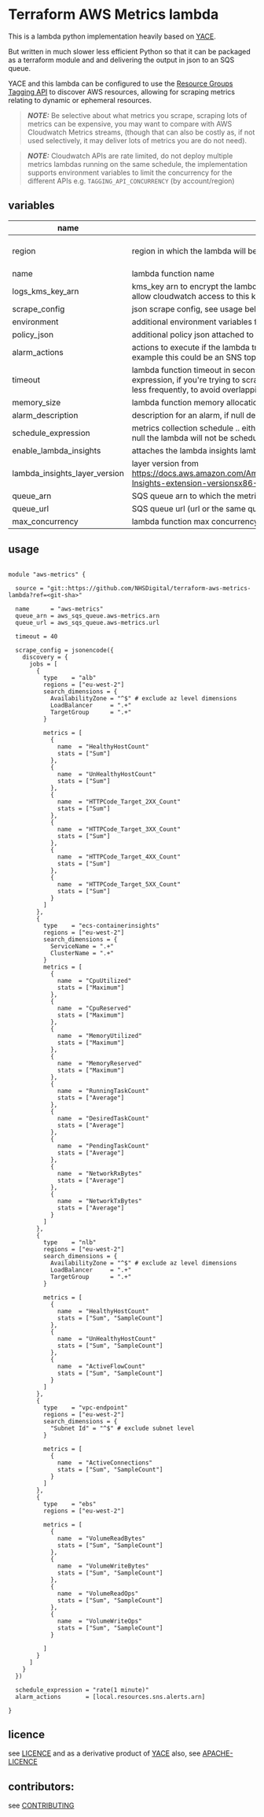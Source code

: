 # Terraform AWS Metrics lambda

This is a lambda python implementation heavily based on [YACE](https://github.com/prometheus-community/yet-another-cloudwatch-exporter).

But written in much slower less efficient Python so that it can be packaged as a terraform module and and delivering the output in json to an SQS queue.

YACE and this lambda can be configured to use the [Resource Groups Tagging API](https://docs.aws.amazon.com/resourcegroupstagging/latest/APIReference/overview.html) to discover AWS resources, allowing for scraping metrics relating to dynamic or ephemeral resources.

> **_NOTE:_**
> Be selective about what metrics you scrape, scraping lots of metrics can be expensive, you may want to compare with AWS Cloudwatch Metrics streams, (though that can also be costly as, if not used selectively, it may deliver lots of metrics you are do not need).

> **_NOTE:_**
> Cloudwatch APIs are rate limited, do not deploy multiple metrics lambdas running on the same schedule, the implementation supports environment variables to limit the concurrency for the different APIs e.g. `TAGGING_API_CONCURRENCY` (by account/region)

## variables


| name                          | description                                                                                                                                                                                                    | default   |
|-------------------------------|----------------------------------------------------------------------------------------------------------------------------------------------------------------------------------------------------------------|-----------|
| region                        | region in which the lambda will be deployed, used to select lambda layers                                                                                                                                      | eu-west-2 |
| name                          | lambda function name                                                                                                                                                                                           |           |
| logs_kms_key_arn              | kms_key arn to encrypt the lambda cloudwatch log group, (nb. you'll need to allow cloudwatch access to this kms key)                                                                                           | null      |
| scrape_config                 | json scrape config, see usage below for an example                                                                                                                                                             |           |
| environment                   | additional environment variables for the lambda                                                                                                                                                                | {}        |
| policy_json                   | additional policy json attached to the lambda                                                                                                                                                                  | null      |
| alarm_actions                 | actions to execute if the lambda triggers an ALARM state (e.g. on error), for example this could be an SNS topi arn to publish to                                                                              | []        |
| timeout                       | lambda function timeout in secons, consider this in relation to your schedule expression, if you're trying to scrape a lot of metrics, you may need to scrape less frequently, to avoid overlapping executions | 20        |
| memory_size                   | lambda function memory allocation  in MiB                                                                                                                                                                      | 128       |
| alarm_description             | description for an alarm, if null defaults to `"${var.name} invocation error"`                                                                                                                                 | null      |
| schedule_expression           | metrics collection schedule .. either cron(...) or rate(..) e.g. rate(1 minute), if null the lambda will not be scheduled                                                                                      | null      |
| enable_lambda_insights        | attaches the lambda insights lambda layer                                                                                                                                                                      | false     |
| lambda_insights_layer_version | layer version from https://docs.aws.amazon.com/AmazonCloudWatch/latest/monitoring/Lambda-Insights-extension-versionsx86-64.html                                                                                | 56        |
| queue_arn                     | SQS queue arn to which the metrics will be delivered                                                                                                                                                           |           |
| queue_url                     | SQS queue url (url or the same queue as the `queue_arn` )                                                                                                                                                      |           |
| max_concurrency               | lambda function max concurrency                                                                                                                                                                                | 1         |

## usage

```hcl

module "aws-metrics" {

  source = "git::https://github.com/NHSDigital/terraform-aws-metrics-lambda?ref=<git-sha>"

  name      = "aws-metrics"
  queue_arn = aws_sqs_queue.aws-metrics.arn
  queue_url = aws_sqs_queue.aws-metrics.url

  timeout = 40

  scrape_config = jsonencode({
    discovery = {
      jobs = [
        {
          type    = "alb"
          regions = ["eu-west-2"]
          search_dimensions = {
            AvailabilityZone = "^$" # exclude az level dimensions
            LoadBalancer     = ".+"
            TargetGroup      = ".+"
          }

          metrics = [
            {
              name  = "HealthyHostCount"
              stats = ["Sum"]
            },
            {
              name  = "UnHealthyHostCount"
              stats = ["Sum"]
            },
            {
              name  = "HTTPCode_Target_2XX_Count"
              stats = ["Sum"]
            },
            {
              name  = "HTTPCode_Target_3XX_Count"
              stats = ["Sum"]
            },
            {
              name  = "HTTPCode_Target_4XX_Count"
              stats = ["Sum"]
            },
            {
              name  = "HTTPCode_Target_5XX_Count"
              stats = ["Sum"]
            }
          ]
        },
        {
          type    = "ecs-containerinsights"
          regions = ["eu-west-2"]
          search_dimensions = {
            ServiceName = ".+"
            ClusterName = ".+"
          }
          metrics = [
            {
              name  = "CpuUtilized"
              stats = ["Maximum"]
            },
            {
              name  = "CpuReserved"
              stats = ["Maximum"]
            },
            {
              name  = "MemoryUtilized"
              stats = ["Maximum"]
            },
            {
              name  = "MemoryReserved"
              stats = ["Maximum"]
            },
            {
              name  = "RunningTaskCount"
              stats = ["Average"]
            },
            {
              name  = "DesiredTaskCount"
              stats = ["Average"]
            },
            {
              name  = "PendingTaskCount"
              stats = ["Average"]
            },
            {
              name  = "NetworkRxBytes"
              stats = ["Average"]
            },
            {
              name  = "NetworkTxBytes"
              stats = ["Average"]
            }
          ]
        },
        {
          type    = "nlb"
          regions = ["eu-west-2"]
          search_dimensions = {
            AvailabilityZone = "^$" # exclude az level dimensions
            LoadBalancer     = ".+"
            TargetGroup      = ".+"
          }

          metrics = [
            {
              name  = "HealthyHostCount"
              stats = ["Sum", "SampleCount"]
            },
            {
              name  = "UnHealthyHostCount"
              stats = ["Sum", "SampleCount"]
            },
            {
              name  = "ActiveFlowCount"
              stats = ["Sum", "SampleCount"]
            }
          ]
        },
        {
          type    = "vpc-endpoint"
          regions = ["eu-west-2"]
          search_dimensions = {
            "Subnet Id" = "^$" # exclude subnet level
          }

          metrics = [
            {
              name  = "ActiveConnections"
              stats = ["Sum", "SampleCount"]
            }
          ]
        },
        {
          type    = "ebs"
          regions = ["eu-west-2"]

          metrics = [
            {
              name  = "VolumeReadBytes"
              stats = ["Sum", "SampleCount"]
            },
            {
              name  = "VolumeWriteBytes"
              stats = ["Sum", "SampleCount"]
            },
            {
              name  = "VolumeReadOps"
              stats = ["Sum", "SampleCount"]
            },
            {
              name  = "VolumeWriteOps"
              stats = ["Sum", "SampleCount"]
            }

          ]
        }
      ]
    }
  })

  schedule_expression = "rate(1 minute)"
  alarm_actions       = [local.resources.sns.alerts.arn]

}

```

## licence
see [LICENCE](LICENCE.md) and as a derivative product of [YACE](https://github.com/prometheus-community/yet-another-cloudwatch-exporter) also, see [APACHE-LICENCE](APACHE-LICENCE.md)

## contributors:
see [CONTRIBUTING](CONTRIBUTING.md)
